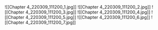 ![[Chapter 4_220309_111200_1.jpg]]
![[Chapter 4_220309_111200_2.jpg]]
![[Chapter 4_220309_111200_3.jpg]]
![[Chapter 4_220309_111200_4.jpg]]
![[Chapter 4_220309_111200_5.jpg]]
![[Chapter 4_220309_111200_6.jpg]]
![[Chapter 4_220309_111200_7.jpg]]

